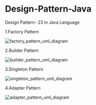 # Design-Pattern-Java
Design Pattern- 23 in Java Language

1.Factory Pattern



![factory_pattern_uml_diagram](https://github.com/my0m1nk0/Design-Pattern-Java/assets/133027910/805c6081-7811-4dfc-821b-900537b4ba11)





2.Builder Pattern


![builder_pattern_uml_diagram](https://github.com/my0m1nk0/Design-Pattern-Java/assets/133027910/ea1d51e3-49fd-4406-ba03-cf5556da3a5b)



3.Singleton Pattern



![singleton_pattern_uml_diagram](https://github.com/my0m1nk0/Design-Pattern-Java/assets/133027910/1a2d2bac-8818-47eb-9904-2ca627242267)



4.Adapter Pattern



![adapter_pattern_uml_diagram](https://github.com/my0m1nk0/Design-Pattern-Java/assets/133027910/2180ee59-70c5-4054-afa2-ff7e4d291625)
